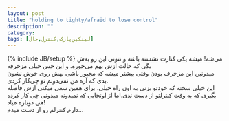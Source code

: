 ```yaml
---
layout: post
title: "holding to tighty/afraid to lose control"
description: ""
category: 
tags: [لینکین‌پارک,کنترل,حال]
---
```

{% include JB/setup %}
می‌شه! میشه یکی کنارت نشسته باشه و نتونی این رو به‌ش بگی که حالت ازش بهم می‌خوره. و این حس خیلی مزخرفه <br>
میدونین این مزخرف بودن وقتی بیشتر میشه که مجبور باشی بهش روی خوش نشون بدی که آره من نمی‌دونم تو چی‌کار کردی. <br>
این خیلی سخته که خودتو بزنی به اون راه خیلی. برای همین سعی میکنی ازش فاصله بگیری که یه وقت کنترلتو از دست ندی.اما از اونجایی که نمیدونه میدونی چی کار کرده هی دوباره میاد! <br>
دارم کنترلم رو از دست میدم...


